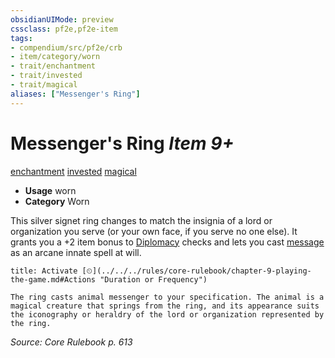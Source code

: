```yaml
---
obsidianUIMode: preview
cssclass: pf2e,pf2e-item
tags:
- compendium/src/pf2e/crb
- item/category/worn
- trait/enchantment
- trait/invested
- trait/magical
aliases: ["Messenger's Ring"]
---
```

# Messenger's Ring *Item 9+*  
[enchantment](../../../Rules/traits/enchantment.md)  [invested](../../../Rules/traits/invested.md)  [magical](../../../Rules/traits/magical.md)  

- **Usage** worn
- **Category** Worn

This silver signet ring changes to match the insignia of a lord or organization you serve (or your own face, if you serve no one else). It grants you a +2 item bonus to [Diplomacy](../../skills.md#Diplomacy) checks and lets you cast [message](../../spells/message.md) as an arcane innate spell at will.

```ad-embed-ability
title: Activate [⏲](../../../rules/core-rulebook/chapter-9-playing-the-game.md#Actions "Duration or Frequency")

The ring casts animal messenger to your specification. The animal is a magical creature that springs from the ring, and its appearance suits the iconography or heraldry of the lord or organization represented by the ring.
```

*Source: Core Rulebook p. 613*
